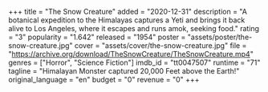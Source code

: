 +++
title = "The Snow Creature"
added = "2020-12-31"
description = "A botanical expedition to the Himalayas captures a Yeti and brings it back alive to Los Angeles, where it escapes and runs amok, seeking food."
rating = "3"
popularity = "1.642"
released = "1954"
poster = "assets/poster/the-snow-creature.jpg"
cover = "assets/cover/the-snow-creature.jpg"
file = "https://archive.org/download/TheSnowCreature/TheSnowCreature.mp4"
genres = ["Horror", "Science Fiction"]
imdb_id = "tt0047507"
runtime = "71"
tagline = "Himalayan Monster captured 20,000 Feet above the Earth!"
original_language = "en"
budget = "0"
revenue = "0"
+++
